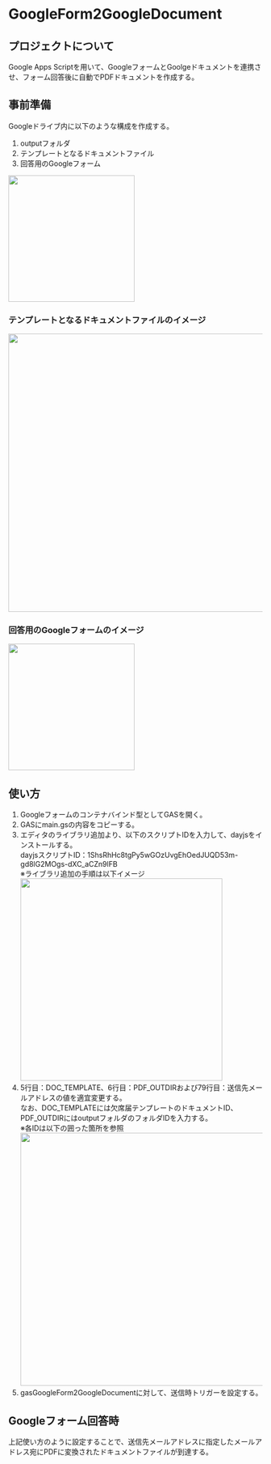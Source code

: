 # GoogleForm2GoogleDocument

## プロジェクトについて
Google Apps Scriptを用いて、GoogleフォームとGoolgeドキュメントを連携させ、フォーム回答後に自動でPDFドキュメントを作成する。

## 事前準備
Googleドライブ内に以下のような構成を作成する。
1. outputフォルダ
2. テンプレートとなるドキュメントファイル
3. 回答用のGoogleフォーム  
<img src="http://drive.google.com/uc?export=view&id=1-6cgrSjeYpijg5yWXXzer-B1d2qsGb4a" width="250">

### テンプレートとなるドキュメントファイルのイメージ  
<img src="http://drive.google.com/uc?export=view&id=1IpP1mkRGmTeeTcLJha7qBj7D7sna2j1n" width="550">

### 回答用のGoogleフォームのイメージ  
<img src="http://drive.google.com/uc?export=view&id=1wJpCi3LgeeCL2gwdLx-jOivVq4T0wIR9" width="250">

## 使い方
1. Googleフォームのコンテナバインド型としてGASを開く。  
2. GASにmain.gsの内容をコピーする。
3. エディタのライブラリ追加より、以下のスクリプトIDを入力して、dayjsをインストールする。  
   dayjsスクリプトID：1ShsRhHc8tgPy5wGOzUvgEhOedJUQD53m-gd8lG2MOgs-dXC_aCZn9lFB  
   ※ライブラリ追加の手順は以下イメージ  
     <img src="http://drive.google.com/uc?export=view&id=1pLOIRnsiEMCDeoEnItS4TusVFZ0KorLP" width="400">
4. 5行目：DOC_TEMPLATE、6行目：PDF_OUTDIRおよび79行目：送信先メールアドレスの値を適宜変更する。  
   なお、DOC_TEMPLATEには欠席届テンプレートのドキュメントID、PDF_OUTDIRにはoutputフォルダのフォルダIDを入力する。  
   ※各IDは以下の囲った箇所を参照  
     <img src="http://drive.google.com/uc?export=view&id=1RMc4lofsij2Dy3riH50KMc7zPWXVwbO1" width="500">
5. gasGoogleForm2GoogleDocumentに対して、送信時トリガーを設定する。  

## Googleフォーム回答時
上記使い方のように設定することで、送信先メールアドレスに指定したメールアドレス宛にPDFに変換されたドキュメントファイルが到達する。
